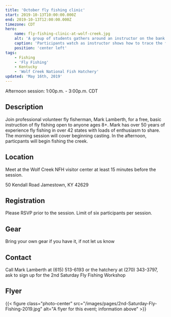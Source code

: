 ```yaml
---
title: 'October fly fishing clinic'
start: 2019-10-13T10:00:00.000Z
end: 2019-10-13T12:00:00.000Z
timezone: CDT
hero:
    name: fly-fishing-clinic-at-wolf-creek.jpg
    alt: 'A group of students gathers around an instructor on the bank of a creek.'
    caption: 'Participants watch as instructor shows how to trace the fly in the current.  Photo by Ashley Buffington, USFWS.'
    position: 'center left'
tags:
    - Fishing
    - 'Fly Fishing'
    - Kentucky
    - 'Wolf Creek National Fish Hatchery'
updated: 'May 16th, 2019'
---
```


Afternoon session: 1:00p.m. - 3:00p.m. CDT

## Description

Join professional volunteer fly fisherman, Mark Lamberth, for a free, basic instruction of fly fishing open to anyone ages 8+. Mark has over 50 years of experience fly fishing in over 42 states with loads of enthusiasm to share. The morning session will cover beginning casting. In the afternoon, particpants will begin fishing the creek.

## Location

Meet at the Wolf Creek NFH visitor center at least 15 minutes before the session.

50 Kendall Road Jamestown, KY 42629

## Registration

Please RSVP prior to the session. Limit of six participants per session.

## Gear

Bring your own gear if you have it, if not let us know

## Contact

Call Mark Lamberth at (615) 513-6193 or the hatchery at (270) 343-3797, ask to sign up for the 2nd Saturday Fly Fishing Workshop

## Flyer

{{< figure class="photo-center" src="/images/pages/2nd-Saturday-Fly-Fishing-2019.jpg" alt="A flyer for this event; information above" >}}